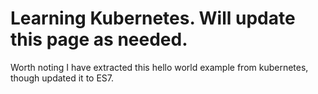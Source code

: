 # Learning Kubernetes. Will update this page as needed.

Worth noting I have extracted this hello world example from kubernetes, though updated it to ES7.
